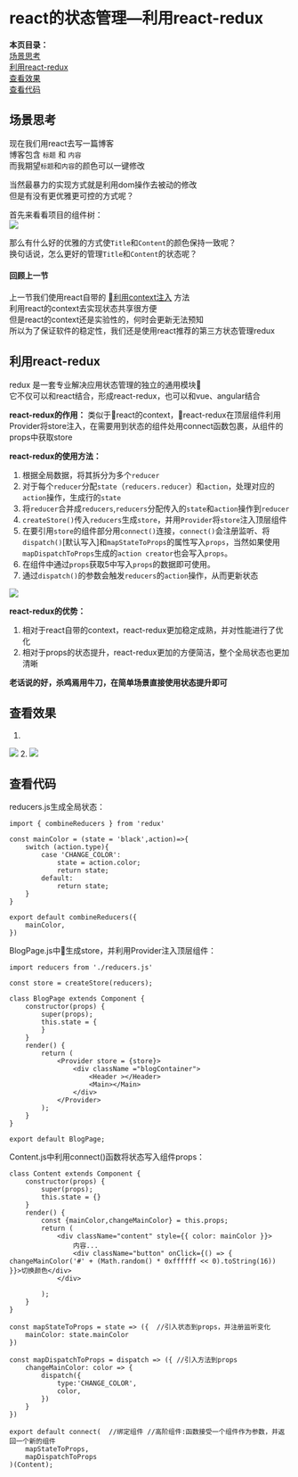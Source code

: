 # react的状态管理—利用react-redux 
__本页目录：__   
[场景思考](#index)  
[利用react-redux](#redux)  
[查看效果](#result)  
[查看代码](#code)  

<a id='index'></a>

## 场景思考
现在我们用react去写一篇博客  
博客包含 `标题` 和 `内容`  
而我期望`标题`和`内容`的颜色可以一键修改  

当然最暴力的实现方式就是利用dom操作去被动的修改  
但是有没有更优雅更可控的方式呢？  

首先来看看项目的组件树：  
![](https://ws1.sinaimg.cn/large/006tNbRwgy1fvekxo7hlhj30c00aj0sy.jpg)

那么有什么好的优雅的方式使`Title`和`Content`的颜色保持一致呢？  
换句话说，怎么更好的管理`Title`和`Content`的状态呢？ 

#### 回顾上一节  
上一节我们使用react自带的 [利用context注入](./利用context注入.md) 方法   
利用react的context去实现状态共享很方便  
但是react的context还是实验性的，何时会更新无法预知  
所以为了保证软件的稳定性，我们还是使用react推荐的第三方状态管理redux   

<a id='redux'></a>

## 利用react-redux
redux 是一套专业解决应用状态管理的独立的通用模块  
它不仅可以和react结合，形成react-redux，也可以和vue、angular结合  

__react-redux的作用：__ 类似于react的context，react-redux在顶层组件利用Provider将store注入，在需要用到状态的组件处用connect函数包裹，从组件的props中获取store  

__react-redux的使用方法：__  
1. 根据全局数据，将其拆分为多个`reducer`
2. 对于每个`reducer`分配`state`（`reducers.reducer`）和`action`，处理对应的`action`操作，生成行的`state`
3. 将`reducer`合并成`reducers`,`reducers`分配传入的`state`和`action`操作到`reducer` 
4. `createStore()`传入`reducers`生成`store`，并用`Provider`将`store`注入顶层组件
5. 在要引用`store`的组件部分用`connect()`连接，`connect()`会注册监听、将`dispatch()`[默认写入]和`mapStateToProps`的属性写入`props`，当然如果使用`mapDispatchToProps`生成的`action creator`也会写入`props`。
6. 在组件中通过`props`获取5中写入`props`的数据即可使用。
7. 通过`dispatch()`的参数会触发`reducers`的`action`操作，从而更新状态  

![](https://ws2.sinaimg.cn/large/006tNbRwgy1fvlqv6xb3uj30yu0sagqj.jpg)

__react-redux的优势：__ 
1. 相对于react自带的context，react-redux更加稳定成熟，并对性能进行了优化  
2. 相对于props的状态提升，react-redux更加的方便简洁，整个全局状态也更加清晰   

__老话说的好，杀鸡焉用牛刀，在简单场景直接使用状态提升即可__  

<a id='result'></a>

## 查看效果
1. 
![](https://ws3.sinaimg.cn/large/006tNbRwgy1fvhmmoieh4j31kw0nxdpk.jpg)
2. 
![](https://ws2.sinaimg.cn/large/006tNbRwgy1fvhmmukgfyj31kw0o2qcy.jpg)


<a id='code'></a>

## 查看代码
reducers.js生成全局状态：  
```
import { combineReducers } from 'redux'

const mainColor = (state = 'black',action)=>{
    switch (action.type){
        case 'CHANGE_COLOR':
            state = action.color;
            return state;
        default:
            return state;
    }
}

export default combineReducers({
    mainColor,
})
```

BlogPage.js中生成store，并利用Provider注入顶层组件：
```
import reducers from './reducers.js'

const store = createStore(reducers);

class BlogPage extends Component {
    constructor(props) {
        super(props);
        this.state = {
        }
    }
    render() {
        return (
            <Provider store = {store}>
                <div className ="blogContainer">
                    <Header ></Header>
                    <Main></Main>
                </div>
            </Provider>
        );
    }
}

export default BlogPage;
```

Content.js中利用connect()函数将状态写入组件props：  
```
class Content extends Component {
    constructor(props) {
        super(props);
        this.state = {}
    }
    render() {
        const {mainColor,changeMainColor} = this.props;
        return (
            <div className="content" style={{ color: mainColor }}>
                内容...
                <div className="button" onClick={() => { changeMainColor('#' + (Math.random() * 0xffffff << 0).toString(16)) }}>切换颜色</div>
            </div>

        );
    }
}

const mapStateToProps = state => ({  //引入状态到props，并注册监听变化
    mainColor: state.mainColor
})

const mapDispatchToProps = dispatch => ({ //引入方法到props
    changeMainColor: color => {
        dispatch({
            type:'CHANGE_COLOR',
            color,
        })
    }
})

export default connect(  //绑定组件 //高阶组件:函数接受一个组件作为参数，并返回一个新的组件
    mapStateToProps,
    mapDispatchToProps
)(Content);
```


